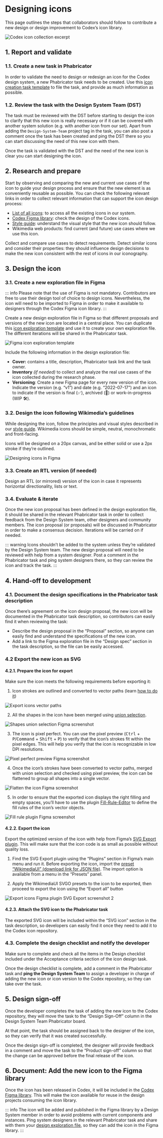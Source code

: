 <script setup>
import { cdxIconSuccess, cdxIconClear } from '@wikimedia/codex-icons';
import { CdxIcon } from '@wikimedia/codex';
</script>

# Designing icons

This page outlines the steps that collaborators should follow to contribute a new design or design improvement to Codex’s icon library.

![Codex icon collection excerpt](../assets/designing-icons/designing-icons.png)

## 1. Report and validate

### 1.1. Create a new task in Phabricator

In order to validate the need to design or redesign an icon for the Codex design system, a new Phabricator task needs to be created. Use this [icon creation task template][icon-creation-phab-template] to file the task, and provide as much information as possible.

### 1.2. Review the task with the Design System Team (DST)

The task must be reviewed with the DST before starting to design the icon to clarify that this new icon is really necessary or if it can be covered with another system solution (e.g. with another icon from our set). Apart from adding the `Design-System-Team` project tag in the task, you can also post a comment once the task has been created and ping the DST  there so you can start discussing the need of this new icon with them.

Once the task is validated with the DST and the need of the new icon is clear you can start designing the icon.

## 2. Research and prepare

Start by observing and comparing the new and current use cases of the icon to guide your design process and ensure that the new element is as conveniently reusable as possible. You can check the following relevant links in order to collect relevant information that can support the icon design process:

- [List of all icons](../icons/all-icons.md): to access all the existing icons in our system.
- [Codex Figma library](https://www.figma.com/design/KoDuJMadWBXtsOtzGS4134/Codex?node-id=20598-51339&node-type=frame&t=plW1hmguHVWs3fWZ-11): check the design of the Codex icons.
- [Style guide](../style-guide/icons): understand the visual style that the new icon should follow.
- Wikimedia web products: find current (and future) use cases where we use this icon.

Collect and compare use cases to detect requirements. Detect similar icons and consider their properties: they should influence design decisions to make the new icon consistent with the rest of icons in our iconography.

## 3. Design the icon

### 3.1. Create a new exploration file in Figma

::: info
Please note that the use of Figma is not mandatory. Contributors are free to use their design tool of choice to design icons. Nevertheless, the icon will need to be imported to Figma in order to make it available to designers through the Codex Figma icon library.
:::

Create a new design exploration file in Figma so that different proposals and versions of the new icon are located in a central place. You can duplicate this [icon exploration template](https://www.figma.com/file/x8sZ7Z4ywQ0o1cQzaIJo8N/Icon-design-(exploration-file-template)?node-id=1%3A3627) and use it to create your own exploration file. The different iterations will be shared in the Phabricator task.

![Figma icon exploration template](../assets/designing-icons/figma-icon-exploration-template.png)

Include the following information in the design exploration file:

- **Cover:** contains a title, description, Phabricator task link and the task owner.
- **Inventory** *(if needed)* to collect and analyze the real use cases of the icon collected during the research phase.
- **Versioning**: Create a new Figma page for every new version of the icon. Indicate the version (e.g. “v1”) and date (e.g. “2022-07-17”) and an icon to indicate if the version is final (✅), archived (📁) or work-in-progress (WIP 🛠).


### 3.2. Design the icon following Wikimedia’s guidelines

While designing the icon, follow the principles and visual styles described in our [style guide](../style-guide/icons). Wikimedia icons should be simple, neutral, monochromatic and front-facing.

Icons will be designed on a 20px canvas, and be either solid or use a 2px stroke if they’re outlined.

![Designing icons in Figma](../assets/designing-icons/designing-icons-figma.png)

### 3.3. Create an RTL version (if needed)

Design an RTL (or mirrored) version of the icon in case it represents horizontal directionality, lists or text.

<cdx-demo-rules>
<template #do-media>

![An arrow icon pointing left for left to right directionality and an arrow icon pointing right for right to left directionality](../assets/designing-icons/designing-icons-do.svg)

</template>
<template #do-text>

- Mirror icons that represent horizontal directionality.
- Mirror icons that represent lists or text.

</template>
<template #dont-media>

![A calendar icon unnecessarily flipped horizontally](../assets/designing-icons/designing-icons-dont.svg)

</template>
<template #dont-text>

- Mirror icons that represent time.
- Mirror check icons.
- Mirror icons that represent objects usually held with the right hand (like a pencil or magnifying glass icon).
- Mirror icons with question marks; icons will not be mirrored in Hebrew but will be mirrored in Arabic.

</template>
</cdx-demo-rules>

### 3.4. Evaluate & iterate

Once the new icon proposal has been defined in the design exploration file, it should be shared in the relevant Phabricator task in order to collect feedback from the Design System team, other designers and community members. The icon proposal (or proposals) will be discussed in Phabricator in order to make a consensus decision. Iterations will be carried on if needed.

::: warning
Icons shouldn’t be added to the system unless they’re validated by the Design System team. The new design proposal will need to be reviewed with help from a system designer. Post a comment in the Phabricator task and ping system designers there, so they can review the icon and track the task.
:::

## 4. Hand-off to development

### 4.1. Document the design specifications in the Phabricator task description

Once there’s agreement on the icon design proposal, the new icon will be documented in the Phabricator task description, so contributors can easily find it when reviewing the task:

- Describe the design proposal in the “Proposal” section, so anyone can easily find and understand the specifications of the new icon.
- Add a link to the Figma exploration file in the “Design spec” section in the task description, so the file can be easily accessed.

### 4.2 Export the new icon as SVG

#### 4.2.1. Prepare the icon for export

Make sure the icon meets the following requirements before exporting it:

<div class="cdx-docs-col cdx-docs-col-start cdx-docs-col-m">

1. Icon strokes are outlined and converted to vector paths (learn [how to do it](https://help.figma.com/hc/en-us/articles/360049283914-Apply-and-adjust-stroke-properties#convert))
</div>
<div class="cdx-docs-col cdx-docs-col-end cdx-docs-col-m">

![Export icons vector paths](../assets/designing-icons/export-icons-vector-paths.png)
</div>
<div class="cdx-docs-col cdx-docs-col-start cdx-docs-col-m">

2. All the shapes in the icon have been merged using [union selection](https://help.figma.com/hc/en-us/articles/360039957534-Boolean-Operations#:~:text=Union%3A%20Union%20combines%20the%20selected,segments%20which%20overlap%20each%20other.).
</div>
<div class="cdx-docs-col cdx-docs-col-end cdx-docs-col-m">

![Shapes union selection Figma screenshot](../assets/designing-icons/export-icons-shapes-union.png)
</div>
<div class="cdx-docs-col cdx-docs-col-start cdx-docs-col-m">

3. The icon is pixel perfect. You can use the pixel preview (<kbd>Ctrl</kbd> + <kbd>P</kbd>/<kbd>Command</kbd> + <kbd>Shift</kbd> + <kbd>P</kbd>) to verify that the icon’s strokes fit within the pixel edges. This will help you verify that the icon is recognizable in low DPI resolutions.
</div>
<div class="cdx-docs-col cdx-docs-col-end cdx-docs-col-m">

![Pixel perfect preview Figma screenshot](../assets/designing-icons/export-icons-pixel-preview.png)

</div>
<div class="cdx-docs-col cdx-docs-col-start cdx-docs-col-m">

4. Once the icon’s strokes have been converted to vector paths, merged with union selection and checked using pixel preview, the icon can be flattened to group all shapes into a single vector.
</div>
<div class="cdx-docs-col cdx-docs-col-end cdx-docs-col-m">

![Flatten the icon Figma screenshot](../assets/designing-icons/export-icons-flatten.png)
</div>
<div class="cdx-docs-col cdx-docs-col-start cdx-docs-col-m">

5. In order to ensure that the exported icon displays the right filling and empty spaces, you’ll have to use the plugin [Fill-Rule-Editor](https://www.figma.com/community/plugin/771155994770327940/Fill-Rule-Editor) to define the fill rules of the icon’s vector objects.
</div>
<div class="cdx-docs-col cdx-docs-col-end cdx-docs-col-m">

![Fill rule plugin Figma screenshot](../assets/designing-icons/export-icons-fill-rule-plugin.png)
</div>

#### 4.2.2. Export the icon

Export the optimized version of the icon with help from Figma’s [SVG Export plugin](https://www.figma.com/community/plugin/814345141907543603/SVG-Export). This will make sure that the icon code is as small as possible without quality loss.

<div class="cdx-docs-col cdx-docs-col-start cdx-docs-col-m">

1. Find the SVG Export plugin using the “Plugins” section in Figma’s main menu and run it. Before exporting the icon, import the [preset “WikimediaUI” (download link for JSON file)](/SVG-export-Wikimedia-SVGO-preset.json). The import option is available from a menu in the “Presets” panel.

2. Apply the WikimediaUI SVGO presets to the icon to be exported, then proceed to export the icon using the “Export all” button
</div>
<div class="cdx-docs-col cdx-docs-col-end cdx-docs-col-m">

![Export icons Figma plugin SVG Export screenshot 2](../assets/designing-icons/export-icons-svgo-2.png)
</div>


#### 4.2.3. Attach the SVG icon to the Phabricator task

The exported SVG icon will be included within the “SVG icon” section in the task description, so developers can easily find it once they need to add it to the Codex icon repository.

### 4.3. Complete the design checklist and notify the developer

Make sure to complete and check all the items in the Design checklist included under the  Acceptance criteria section of the icon design task.

Once the design checklist is complete, add a comment in the Phabricator task and **ping the Design System Team** to assign a developer in charge of adding the new icon or icon version to the Codex repository, so they can take over the task.

## 5. Design sign-off

Once the developer completes the task of adding the new icon to the Codex repository, they will move the task to the “Design Sign-Off” column in the Design System Team Phabricator board.

At that point, the task should be assigned back to the designer of the icon, so they can verify that it was created successfully.

Once the design sign-off is completed, the designer will provide feedback in a comment and move the task to the “Product sign-off” column so that the change can be approved before the final release of the icon.

## 6. Document: Add the new icon to the Figma library

Once the icon has been released in Codex, it will be included in the [Codex Figma library](https://www.figma.com/design/KoDuJMadWBXtsOtzGS4134/Codex?node-id=20598-51339&node-type=frame&t=plW1hmguHVWs3fWZ-11). This will make the icon available for reuse in the design projects consuming the icon library.

::: info
The icon will be added and published in the Figma library by a Design System member in order to avoid problems with current components and instances. Ping system designers in the relevant Phabricator task and share with them your [design exploration file](#_2-design-the-icon), so they can add the icon in the Figma library.
:::

[icon-creation-phab-template]: https://phabricator.wikimedia.org/maniphest/task/edit/form/1/?title=%5BIconName%5D%3A%20Add%20%5BIconName%5D%20icon%20to%20Codex%20and%20OOUI&description=%3D%3D%3D%20Background%20%26%20Goal%0D%0A%20%20%20%20-%20**Description%3A**%20provide%20context%20about%20usage%20of%20the%20new%20icon%0D%0A%20%20%20%20-%20**History%3A**%20describe%20or%20link%20to%20prior%20discussions%20related%20to%20this%20icon%0D%0A%20%20%20%20-%20**Known%20use%20case(s)%3A**%20describe%20known%20use%20cases%20for%20this%20icon%2C%20including%20the%20project%20and%20team%20where%20you%20will%20use%20this%20icon%20(and%20timeline%20if%20needed)%0D%0A%20%20%20%20-%20**Considerations%3A**%20list%20any%20known%20challenges%20or%20blockers%2C%20or%20any%20other%20important%20information%0D%0A%0D%0A%3D%3D%3D%20User%20stories%0D%0A%2F%2FAdd%20at%20least%20one%20user%20story%20in%20the%20task%2F%2F%0D%0A%0D%0A%3D%3D%3D%20Considerations%20%2F%2F(Optional)%2F%2F%0D%0A%0D%0A%3D%3D%3D%20Open%20questions%20%2F%2F(Optional)%2F%2F%0D%0A%0D%0A%3D%3D%3D%20Proposal%0D%0A%2F%2FOnce%20the%20icon%20proposal%20has%20been%20defined%2C%20it%20will%20be%20explained%20in%20this%20section%2C%20so%20any%20user%20can%20easily%20find%20and%20understand%20it.%2F%2F%0D%0A%0D%0A%3D%3D%3D%20Design%20spec%0D%0A%2F%2FOnce%20the%20icon%20spec%20sheet%20has%20been%20created%2C%20the%20Figma%20file%20should%20be%20included%20here.%2F%2F%0D%0A%0D%0A%3D%3D%3D%20SVG%20icon%0D%0A%2F%2FOnce%20the%20icon%20has%20been%20created%2C%20we%20will%20export%20it%20in%20SVG%20format%20and%20add%20it%20here.%2F%2F%0D%0A%0D%0A%3D%3D%3D%20Acceptance%20criteria%20for%20Done%0D%0A%0D%0A**Design**%0D%0A%20%0D%0A%20%20%20%20%5B%20%5D%20%20The%20design%20of%20the%20new%20icon%20is%20ready%2C%20and%20it%20follows%20our%20%5Bicon%20system%20guidelines%5D(https%3A%2F%2Fdoc.wikimedia.org%2Fcodex%2Flatest%2Fstyle-guide%2Ficons.html)%0D%0A%20%20%20%20%5B%20%5D%20%20The%20new%20icon%20has%20been%20reviewed%20with%20help%20from%20the%20DST%0D%0A%20%20%20%20%5B%20%5D%20%20An%20RTL%20icon%20has%20been%20created%20%2F%2F(if%20needed)%2F%2F%0D%0A%20%20%20%20%5B%20%5D%20%20The%20icon%20is%20recognizable%20on%20low%20DPI%20resolutions%0D%0A%20%20%20%20%5B%20%5D%20%20The%20icon%20has%20been%20exported%20as%20an%20optimized%20SVG%20and%20added%20to%20this%20task%E2%80%99s%20description%0D%0A%20%20%20%20%5B%20%5D%20%20The%20new%20icon%20has%20been%20included%20and%20published%20in%20our%20%5BIcon%20System%20Figma%20library%5D(https%3A%2F%2Fwww.figma.com%2Ffile%2F1lT9LKOK6wiHLnpraMjP3E%2F%25E2%259D%2596-Assets-(Icons%252C-Logos%252C-Illustrations)%3Ftype%3Ddesign%26node-id%3D3295-13631%26t%3D7enEmmEPJCTCpfRG-11)%0D%0A%20%20%20%20%0D%0A**Code**%0D%0A%0D%0A%20%20%20%20%5B%20%5D%20%20Add%20icon%20in%20Codex%0D%0A%20%20%20%20%5B%20%5D%20%20Add%20icon%20in%20OOUI%0D%0A%0D%0A%0D%0A**Documentation**%0D%0A%20%20%20%20%5B%20%5D%20Update%20%7BT141801%7D&projects=Design-System-Team%2C%20Codex%2C%20OOUI%2C%20Design


<style lang="less">
@import ( reference ) '@wikimedia/codex-design-tokens/theme-wikimedia-ui.less';

// Mimic other do/don't sections.
// TODO: Split the demo's image into two, then this can use the Rules component and these custom
// styles can be removed.
.cdx-docs-rtl-icon-demo {
	&__do {
		&,
		&__icon {
			color: @color-success;
		}
	}

	&__dont {
		&,
		&__icon {
			color: @color-error;
		}
	}

	ul {
		margin: 0;
	}
}
</style>
